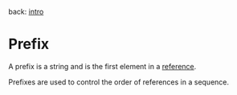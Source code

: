 back: [intro](../intro.md)

#  Prefix

A prefix is a string and is the first element in a [reference](basics/reference.md).

Prefixes are used to control the order of references in a sequence.

